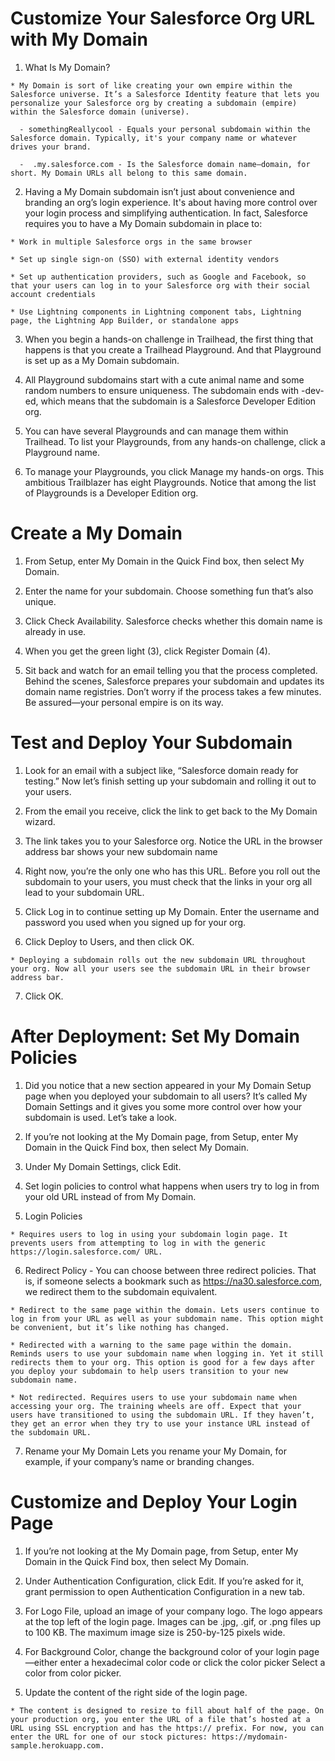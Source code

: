 # Customize Your Salesforce Org URL with My Domain

  1. What Is My Domain?

    * My Domain is sort of like creating your own empire within the Salesforce universe. It’s a Salesforce Identity feature that lets you personalize your Salesforce org by creating a subdomain (empire) within the Salesforce domain (universe).

      - somethingReallycool - Equals your personal subdomain within the Salesforce domain. Typically, it's your company name or whatever drives your brand.

      -  .my.salesforce.com - Is the Salesforce domain name—domain, for short. My Domain URLs all belong to this same domain.

  2. Having a My Domain subdomain isn’t just about convenience and branding an org’s login experience. It's about having more control over your login process and simplifying authentication. In fact, Salesforce requires you to have a My Domain subdomain in place to: 

    * Work in multiple Salesforce orgs in the same browser

    * Set up single sign-on (SSO) with external identity vendors

    * Set up authentication providers, such as Google and Facebook, so that your users can log in to your Salesforce org with their social account credentials
    
    * Use Lightning components in Lightning component tabs, Lightning page, the Lightning App Builder, or standalone apps
  
  3. When you begin a hands-on challenge in Trailhead, the first thing that happens is that you create a Trailhead Playground. And that Playground is set up as a My Domain subdomain.

  4. All Playground subdomains start with a cute animal name and some random numbers to ensure uniqueness. The subdomain ends with -dev-ed, which means that the subdomain is a Salesforce Developer Edition org.

  5. You can have several Playgrounds and can manage them within Trailhead. To list your Playgrounds, from any hands-on challenge, click a Playground name. 

  6. To manage your Playgrounds, you click Manage my hands-on orgs. This ambitious Trailblazer has eight Playgrounds. Notice that among the list of Playgrounds is a Developer Edition org.

# Create a My Domain

  1. From Setup, enter My Domain in the Quick Find box, then select My Domain.

  2. Enter the name for your subdomain. Choose something fun that’s also unique. 

  3. Click Check Availability. Salesforce checks whether this domain name is already in use. 

  4. When you get the green light (3), click Register Domain (4).

  5. Sit back and watch for an email telling you that the process completed. Behind the scenes, Salesforce prepares your subdomain and updates its domain name registries. Don’t worry if the process takes a few minutes. Be assured—your personal empire is on its way.

# Test and Deploy Your Subdomain

  1. Look for an email with a subject like, “Salesforce domain ready for testing.” Now let’s finish setting up your subdomain and rolling it out to your users.

  2. From the email you receive, click the link to get back to the My Domain wizard. 

  3. The link takes you to your Salesforce org. Notice the URL in the browser address bar shows your new subdomain name

  4. Right now, you’re the only one who has this URL. Before you roll out the subdomain to your users, you must check that the links in your org all lead to your subdomain URL. 

  5. Click Log in to continue setting up My Domain. Enter the username and password you used when you signed up for your org.

  6. Click Deploy to Users, and then click OK. 
  
    * Deploying a subdomain rolls out the new subdomain URL throughout your org. Now all your users see the subdomain URL in their browser address bar. 

  7. Click OK.

# After Deployment: Set My Domain Policies

  1. Did you notice that a new section appeared in your My Domain Setup page when you deployed your subdomain to all users? It’s called My Domain Settings and it gives you some more control over how your subdomain is used. Let’s take a look.

  2. If you’re not looking at the My Domain page, from Setup, enter My Domain in the Quick Find box, then select My Domain.

  3. Under My Domain Settings, click Edit. 

  4. Set login policies to control what happens when users try to log in from your old URL instead of from My Domain.

  5. Login Policies

    * Requires users to log in using your subdomain login page. It prevents users from attempting to log in with the generic https://login.salesforce.com/ URL.

  6. Redirect Policy - You can choose between three redirect policies. That is, if someone selects a bookmark such as https://na30.salesforce.com, we redirect them to the subdomain equivalent.

    * Redirect to the same page within the domain. Lets users continue to log in from your URL as well as your subdomain name. This option might be convenient, but it’s like nothing has changed. 

    * Redirected with a warning to the same page within the domain. Reminds users to use your subdomain name when logging in. Yet it still redirects them to your org. This option is good for a few days after you deploy your subdomain to help users transition to your new subdomain name.

    * Not redirected. Requires users to use your subdomain name when accessing your org. The training wheels are off. Expect that your users have transitioned to using the subdomain URL. If they haven’t, they get an error when they try to use your instance URL instead of the subdomain URL.

  7. Rename your My Domain
    Lets you rename your My Domain, for example, if your company’s name or branding changes.

# Customize and Deploy Your Login Page

  1. If you’re not looking at the My Domain page, from Setup, enter My Domain in the Quick Find box, then select My Domain.

  2. Under Authentication Configuration, click Edit. If you’re asked for it, grant permission to open Authentication Configuration in a new tab.

  3. For Logo File, upload an image of your company logo. The logo appears at the top left of the login page. Images can be .jpg, .gif, or .png files up to 100 KB. The maximum image size is 250-by-125 pixels wide.

  4. For Background Color, change the background color of your login page—either enter a hexadecimal color code or click the color picker Select a color from color picker.

  5. Update the content of the right side of the login page. 
  
    * The content is designed to resize to fill about half of the page. On your production org, you enter the URL of a file that’s hosted at a URL using SSL encryption and has the https:// prefix. For now, you can enter the URL for one of our stock pictures: https://mydomain-sample.herokuapp.com.